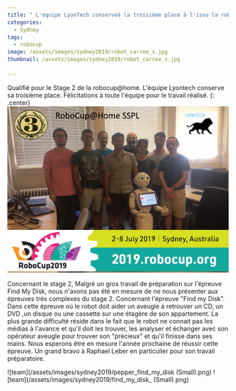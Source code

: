 ```yaml
---
title: " L'équipe LyonTech conserveà la troisième place à l'issu la robocup@home SSPL "
categories:
  - Sydney
tags:
  - robocup
image: /assets/images/sydney2019/robot_carree_s.jpg
thumbnail: /assets/images/sydney2019/robot_carree_s.jpg

---
```

Qualifié pour le Stage 2 de la robocup@home. L'équipe Lyontech conserve sa troisième place. Félicitations à toute l'équipe pour le travail réalisé.
{: .center}
![team](/assets/images/sydney2019/team_3eme.png)

Concernant le stage 2, Malgré un gros travail de préparation sur l'épreuve Find My Disk, nous n'avons pas été en mesure de ne nous présenter aux épreuves trés complexes du stage 2. 
Concernant l'épreuve "Find my Disk".
Dans cette épreuve où le robot doit aider un aveugle à retrouver un CD, un DVD  ,un disque ou une cassette sur une étagère de son appartement. La plus grande difficulté réside dans le fait que le robot ne connait pas les médias à l'avance et qu'il doit les trouver, les analyser et échanger avec son opérateur aveugle pour trouver son "précieux" et qu'il finisse dans ses mains.
Nous esperons être en mesure l'année prochaine de réussir cette épreuve. Un grand bravo à Raphael Leber en particulier pour son travail préparatoire.

![team](/assets/images/sydney2019/pepper_find_my_disk (Small).png)
![team](/assets/images/sydney2019/find_my_disk_ (Small).png)



